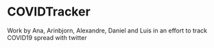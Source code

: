 # COVIDTracker
Work by Ana, Arinbjorn, Alexandre, Daniel and Luis in an effort to track COVID19 spread with twitter
